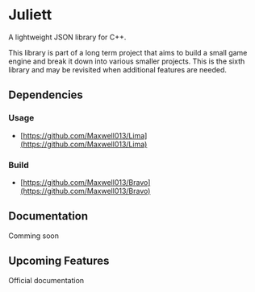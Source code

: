 # Juliett
A lightweight JSON library for C++.

This library is part of a long term project that aims to build a small game engine and break it down into various smaller projects.
This is the sixth library and may be revisited when additional features are needed.

## Dependencies
### Usage
- [https://github.com/Maxwell013/Lima](https://github.com/Maxwell013/Lima)
### Build
- [https://github.com/Maxwell013/Bravo](https://github.com/Maxwell013/Bravo)

## Documentation
Comming soon

## Upcoming Features
Official documentation
